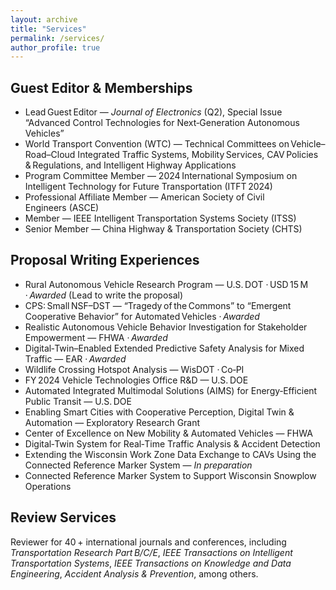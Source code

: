 ```yaml
---
layout: archive
title: "Services"
permalink: /services/
author_profile: true
---
```


## Guest Editor & Memberships <br>
- Lead Guest Editor — *Journal of Electronics* (Q2), Special Issue “Advanced Control Technologies for Next‑Generation Autonomous Vehicles”
- World Transport Convention (WTC) — Technical Committees on Vehicle–Road–Cloud Integrated Traffic Systems, Mobility Services, CAV Policies & Regulations, and Intelligent Highway Applications
- Program Committee Member — 2024 International Symposium on Intelligent Technology for Future Transportation (ITFT 2024)
- Professional Affiliate Member — American Society of Civil Engineers (ASCE)
- Member — IEEE Intelligent Transportation Systems Society (ITSS)
- Senior Member — China Highway & Transportation Society (CHTS)

## Proposal Writing Experiences <br>
- Rural Autonomous Vehicle Research Program — U.S. DOT · USD 15 M · *Awarded* (Lead to write the proposal)  
- CPS: Small NSF–DST — “Tragedy of the Commons” to “Emergent Cooperative Behavior” for Automated Vehicles · *Awarded*  
- Realistic Autonomous Vehicle Behavior Investigation for Stakeholder Empowerment — FHWA · *Awarded*  
- Digital‑Twin–Enabled Extended Predictive Safety Analysis for Mixed Traffic — EAR · *Awarded*  
- Wildlife Crossing Hotspot Analysis — WisDOT · Co‑PI  
- FY 2024 Vehicle Technologies Office R&D — U.S. DOE  
- Automated Integrated Multimodal Solutions (AIMS) for Energy‑Efficient Public Transit — U.S. DOE  
- Enabling Smart Cities with Cooperative Perception, Digital Twin & Automation — Exploratory Research Grant  
- Center of Excellence on New Mobility & Automated Vehicles — FHWA  
- Digital‑Twin System for Real‑Time Traffic Analysis & Accident Detection  
- Extending the Wisconsin Work Zone Data Exchange to CAVs Using the Connected Reference Marker System — *In preparation*  
- Connected Reference Marker System to Support Wisconsin Snowplow Operations  

## Review Services <br>

Reviewer for 40 + international journals and conferences, including *Transportation Research Part B/C/E*, *IEEE Transactions on Intelligent Transportation Systems*, *IEEE Transactions on Knowledge and Data Engineering*, *Accident Analysis & Prevention*, among others.
